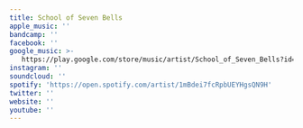 ```yaml
---
title: School of Seven Bells
apple_music: ''
bandcamp: ''
facebook: ''
google_music: >-
   https://play.google.com/store/music/artist/School_of_Seven_Bells?id=A34lijhdbqnumv2sclxqwrmqmp4
instagram: ''
soundcloud: ''
spotify: 'https://open.spotify.com/artist/1mBdei7fcRpbUEYHgsQN9H'
twitter: ''
website: ''
youtube: ''
---
```

